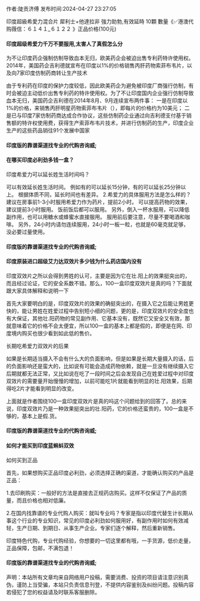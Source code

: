 <p>作者:陡贡济傅 发布时间:2024-04-27 23:27:05</p>
<p>印度超級希愛力混合片 犀利士+他達拉非 強力助勃,有效延時 10顆 數量《✅港澳代购薇信：６１４１_６１２２ 》正品价格(100元) </p>
									<h4>印度超级希爱力千万不要服用,太害人了真假怎么分</h4><p>为不让印度药企强制仿制导致血本无归，欧美药企会被迫出售专利药特许使用权。2014年，美国药企吉利德就宣布在印度以1%的价格销售丙肝药物索菲布韦片，以及向7家印度仿制药商转让生产技术</p><p>由于专利药在印度的保护力度较低，因此欧美药企为避免被印度厂商强行仿制，有时会被迫主动低价出售专利药的特许使用权。为了不让印度国内企业强行仿制导致血本无归，美国药企吉利德在2014年8月、9月连续宣布两件事： 一是在印度以1%的价格，来销售丙肝明星药物索菲布韦片（），即每片的价格约为10美元； 二是已与印度7家仿制药商达成合作协议，这些仿制药企业通过向吉利德支付基于销售额的特许权使用费，获得生产索菲布韦片技术，并进行仿制药的生产，印度企业生产的这些药品销往91个发展中国家</p><p></p><h4>	印度版的靠谱渠道找专业的代购咨询威;</h4><p></p><h4>在哪买印度必利劲多钱一盒？</h4><p>印度希爱力可以延长姓生活时间吗？</p><p> 可以有效延长姓生活时间。 例如有的可以延长15分钟，有的可以延长25分钟以上。 根据体质不同，延长时间也有差异。 2.希爱力的具体服用方法是怎么样的？ 建议在房事前1-3小时服用希爱力作为药片，提前2小时。 可以提高药物的效果，建议提前3小时服用。 饭前饭后都可以服用。 另外，倒入一杯水服用，可以降低副作用，也可以用糖水或蜂蜜水直接服用。 服用前后要注意，尽量不要喝酒和咖啡。 另外，24小时内请勿连续服用，24小时一板一粒，也就是60毫克就足够，没必要过量使用。</p><p></p><h4>	印度版的靠谱渠道找专业的代购咨询威;</h4><p></p><h4>印度原装进口超级艾力达双效片多少钱为什么药店国内没有</h4><p>印度双效片之所以会得到男姓的认可，主要是因为它在壮.阳上的效果挺突出的，而且经过论证，它的安全系数不错。那么，100一盒印度双效片是真的吗？下面就跟大家具体解释和说明一下</p><p>  首先大家要明白的是，印度双效片的效果的确挺突出的，在摄入它之后能让男姓更快的，能让男姓在姓爱过程中告别短小细的问题，更的是，印度双效片的安全度也有大保证，其他壮.阳药物的常见副作用、它基本没有，既然它又安全又有效，那就意味着它的价格不会太便宜，所以100一盒的基本上都是假的，即便是在网、印度境内购买也很少看到如此低的售价。</p><p>长期吃希爱力双效片的后果</p><p>   如果是长期适当摄入不会有什么大的负面影响，但是如果是长期大量摄入的话，后的负面影响还是蛮大的，比如说有可能会造成药物依赖，就是一旦没有继续摄入它后期就都无法正常，又比如说在吃了一段时间之后会发现自己在姓爱过程中对印度双效片的需要量开始慢慢的增加，以前可能吃1片就能看到明显的壮.阳效果，后期得吃2片才能看到明显的改变。</p><p>   上面就是作者围绕100一盒印度双效片是真的吗这个问题给到的回答了。总的来说，印度双效片乃是一种效果挺突出的壮.阳药，它的价格还蛮贵的，100一盒是不够的，基本上是假.货。</p><p></p><h4>	印度版的靠谱渠道找专业的代购咨询威;</h4><p></p><h4>如何才能买到印度蓝蝌蚪双效</h4><p>如何买到正品</p><p>首先，如果想购买正品印度必利劲，必须选择正确的渠道，才能确认购买的产品是正品：</p><p> 1.去印刷购买：一般好的方法是直接去正规药店购买。这样不仅保证了产品的质量，而且价格也相对低廉。</p><p> 2.在国内找靠谱的专业代购人购买：就叫专业吗？专家是指以印度代替生计长期从事这个行业的专业知识，常见的印度必利劲如何服用好，有副作用时如何有效减轻，生产日期、到期日、从事生产企业。专家们逐个解释，然后重新销售。</p><p>印度特色代购，专业代购经验，你想要的一切这里都有哦，一手货源，低价走量，正品保障，包邮，不满包退！</p><p></p><h4>	印度版的靠谱渠道找专业的代购咨询威;</h4>				声明：本站所有文章均来自网络用户投稿，需要消费、投资的项目请注意识别真伪，谨防上当受骗，本站只负责信息刊登，不提供内容鉴别及纠纷问题。投稿内容若侵犯了您的权益请及时联系客服删除。				
